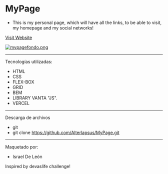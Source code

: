 # MyPage 

- This is my personal page, which will have all the links, to be able to visit, my homepage and my social networks!

  
 
<a href="https://my-page-profile.vercel.app"  target="_blank">Visit Website </a>

[![mypagefondo.png](https://i.postimg.cc/3NtG7719/mypagefondo.png)](https://postimg.cc/H87n4qf7)
 

---  

Tecnologías utilizadas:  

- HTML 
- CSS
- FLEX-BOX  
- GRID
- BEM
- LIBRARY VANTA "JS".  
- VERCEL  

--- 

Descarga de archivos 

- git 
- git clone https://github.com/Alterlapsus/MyPage.git
 

---

Maquetado por: 

- Israel De León  

Inspired by devaslife challenge!
